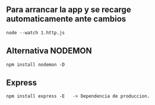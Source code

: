 
## Para arrancar la app y se recarge automaticamente ante cambios

```
node --watch 1.http.js
```

## Alternativa NODEMON
```
npm install nodemon -D 
```

## Express
```
npm install express -E   -> Dependencia de produccion.
```
